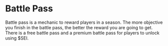 # Battle Pass

Battle pass is a mechanic to reward players in a season. The more objective you finish in the battle pass, the better the reward you are going to get. There is a free battle pass and a premium battle pass for players to unlock using $SEI.

<figure><img src="https://lh7-rt.googleusercontent.com/docsz/AD_4nXeQR6PNOUKPT79q57OKJr3yUZpnx4D6vABwPj2A6AZGrKVXKouMGwVvNbLkKW6BXTmZOj1dBaniXApLCPzLYpJ1AWTX0OhxizsblSX00TXtok9xxar5ptI6XTczKrVqFmgAEVXk?key=rX80Bxrq05xJeZ60gjPi91-Z" alt=""><figcaption></figcaption></figure>

